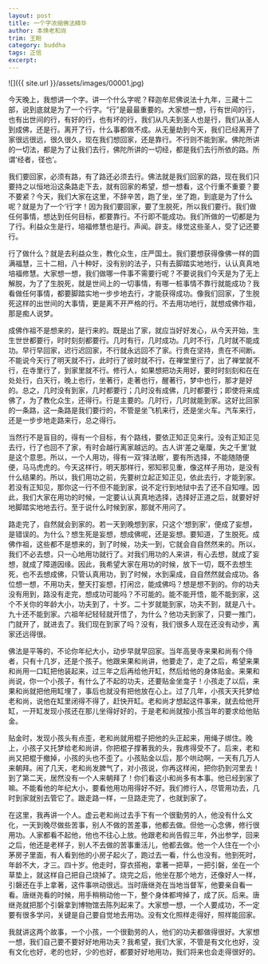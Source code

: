 ```yaml
---
layout: post
title: 一个字浓缩佛法精华
author: 本焕老和尚
trim: 王盼
category: buddha
tags: 正信
excerpt:
---
```


![]({{ site.url }}/assets/images/00001.jpg)

今天晚上，我想讲一个字。讲一个什么字呢？释迦牟尼佛说法十九年，三藏十二部，说到底就是为了一个行字。“行”是最最重要的。大家想一想，行有世间的行，也有出世间的行，有好的行，也有坏的行，我们从凡夫到圣人也是行，我们从圣人到成佛，还是行。离开了行，什么事都做不成。从无量劫到今天，我们已经离开了家很远很远，很久很久，现在我们想回家，还是靠行。不行则不能到家。佛陀所讲的一切法，都是为了让我们去行，佛陀所讲的一切经，都是我们去行所依的路。所谓‘经者，径也’。

我们要回家，必须有路，有了路还必须去行。佛法就是我们回家的路，现在我们只要持之以恒地沿这条路走下去，就有回家的希望，想一想看，这个行重不重要？要不要紧？今天，我们大家在这里，不辞辛苦，跑了坐，坐了跑，到底是为了什么呢？就是为了一个‘行’字！因为我们要回家，要了生脱死，所以我们要行。我们做任何事情，想达到任何目标，都要靠行。不行即不能成功。我们所做的一切都是为了行。利益众生是行，培福修慧也是行。声闻。辟支。缘觉这些圣人，受了记还要行。

行了做什么？就是去利益众生，教化众生，庄严国土。我们要想获得像佛一样的圆满福慧，三十二相，八十种好，没有别的法子，只有去脚踏实地地行，认认真真地培福修慧。大家想一想，我们做哪一件事不需要行呢？不要说我们今天是为了无上解脱，为了了生脱死，就是世间上的一切事情，有哪一桩事情不靠行就能成功？我看做任何事情，都要脚踏实地一步步地去行，才能获得成功。像我们回家，了生脱死这样的出世间的大事情，更是离不开严格的行。不去用功地行，就想成佛作祖，那是痴人说梦。

成佛作祖不是想来的，是行来的。既是出了家，就应当好好发心，从今天开始，生生世世都要行，时时刻刻都要行。几时有行，几时成功。几时不行，几时就不能成功。早行早回家，迟行迟回家，不行就永远回不了家。行贵在坚持，贵在不间断。不能说今天行了明天就不行，此时行了彼时就不行，在禅堂里行了，出了禅堂就不行，在寺里行了，到家里就不行。修行人，如果想把功夫用好，要时时刻刻和在在处处行，白天行，晚上也行，坐著行，走著也行，醒著行，梦中也行，那才是好的。总之，几时没有到家，几时都要行；几时没有成佛，几时都要行；即使将来成佛了，为了教化众生，还得行。行是主要的。几时行，几时就能到家。这好比回家的一条路，这一条路是我们要行的，不管是坐飞机来行，还是坐火车。汽车来行，还是一步步地走路来行，总之得行。

当然行不是盲目的，得有一个目标，有个路线，要依正知正见来行。没有正知正见去行，行了也回不了家，有时会越行离家越远的。古人讲‘差之毫厘，失之千里’就是这个意思。所以，一个人用功，得有一双‘择法眼’，要有所选择，不能随随便便，马马虎虎的。今天这样行，明天那样行，邪知邪见重，像这样子用功，是没有什么结果的。所以，我们用功之前，先要树立起正知正见，依此去行，才能到家。若没有正知见，那你这一行不但不能到家，说不定行到地狱中去了还不自知哩。因此，我们大家在用功的时候，一定要认认真真地选择，选择好正道之后，就要好好地脚踏实地地去行。至于说什么时候到家，那就不用问了。

路走完了，自然就会到家的。若一天到晚想到家，只这个‘想到家’，便成了妄想，是错误的。为什么？想生死是妄想，想成佛呢，还是妄想。要知道，了生脱死。成佛作祖，这些都不是想来的，到了时候，功夫一到，它就会自自然然来的。所以，我们不必去想，只一心地用功就行了。对我们用功的人来讲，有心去想，就成了妄想，就成了障道因缘。因此，我希望大家在用功的时候，放下一切，既不去想生死，也不去想成佛，只管认真用功，到了时候，水到渠成，自自然然就会成功。各位想一想，不用功夫，整天打妄想，打闲岔，能成佛吗？想是想不到的。你的功夫没有用到，路没有走完，想成功可能吗？不可能的。能不能开悟，能不能到家，这个不关你的年龄大小，功夫到了，十岁。二十岁就能到家，功夫不到，就是八十。九十还不能到家。六祖年纪轻轻就开悟了，为什么？他功夫到家了，只要一推门，门就开了，就进去了。我们现在到家了吗？没有，我们很多人现在还没有动步，离家还远得很。

佛法是平等的，不论你年纪大小，动步早就早回家。当年高旻寺来果和尚有个侍者，只有十几岁，还是个孩子。他跟来果和尚讲，他要走了，走了之后，希望来果和尚用一口缸把他装起来，过三年之后再给他开缸，然后给他的身体贴金。来果和尚说，你一个小孩子，有什么了不起的功夫，还要贴金坐龛子！小孩走了以后，来果和尚就把他用缸埋了，事后也就没有把他放在心上。过了几年，小孩天天托梦给老和尚，说他在缸里闭得不得了，赶快开缸。老和尚才想起这件事来，就去给他开缸，一开缸发现小孩还在那儿坐得好好的，于是老和尚就按小孩当年的要求给他贴金。

贴金时，发现小孩头有点歪，老和尚就用棍子把他的头正起来，用绳子绑住。晚上，小孩子又托梦给老和尚讲，你把棍子撑著我的头，我疼得受不了。后来，老和尚又把棍于撤掉，小孩的头也不歪了。小孩贴金以后，那个哄动啊，一天有几万人来朝拜。闹了几天，老和尚发脾气了，对小孩说，你再这样闹，把你扔到河里去！到了第二天，居然没有一个人来朝拜了！你们看这小和尚多有本事。他已经到家了嘛。不能看他的年纪大小，要看他用功用得好不好。我们修行人，尽管用功去，几时到家就别去管它了。跟走路一样，一旦路走完了，也就到家了。

在这里，我再讲一个人。虚云老和尚过去手下有一个很勤劳的人，他没有什么文化，一天到晚尽做些苦事，别人不做的苦差事，他都去做。但他一心念佛，修行很用功。人家都看不起他，他也不往心上放。他跟老和尚告假三年，外出参学，回来之后，他还是老样子，别人不去做的苦事重活儿，他都去做。他一个人住在一个小茅房子里面，有人看到他的小房子起火了，跑过去一看，什么也没有。他到死时，年龄不大，才三。四十岁。他走时，穿衣搭袍，拿著一把草，一把引磐，坐在一个草垫上，就这样自己把自己烧掉了。烧完之后，他坐在那个地方，还像好人一样，引磐还在手上拿著，这件事哄动很远。当时唐继尧在当地当督军，他要亲自看一看。唐继尧看的时候，用手稍稍动他一下，整个身体都垮掉了，成了灰。后来。唐继尧就把那个引磐拿到博物馆去陈列起来了。大家想一想，一个人要成功，不一定要有很多学问，关键是自己要自觉地去用功。没有文化照样走得好，照样能回家。

我就讲这两个故事，一个小孩，一个很勤劳的人，他们的功夫都做得很好。大家想一想，我们自己要不要好好地用功夫？我希望，我们大家，不管是有文化也好，没有文化也好，老的也好，少的也好，都要好好地用功，我们将来也会走得很好的。
